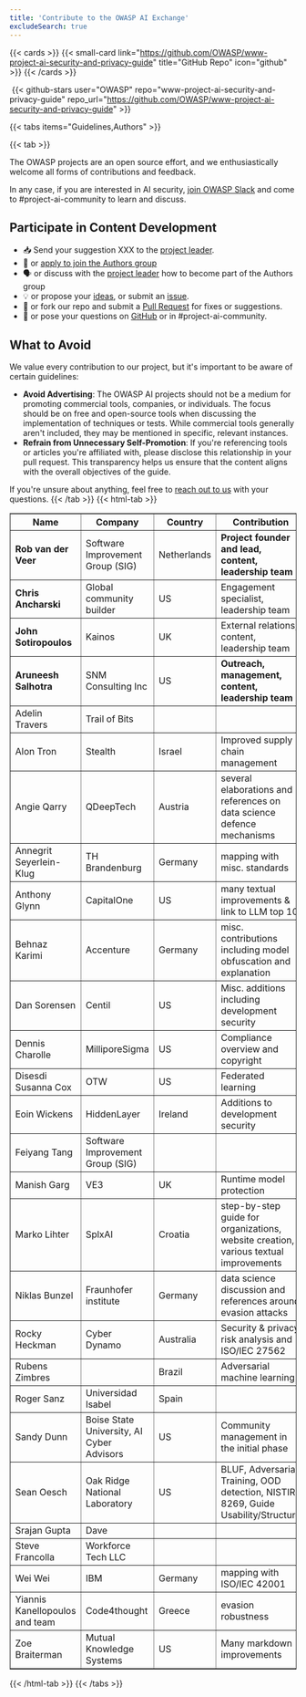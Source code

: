 ```yaml
---
title: 'Contribute to the OWASP AI Exchange'
excludeSearch: true
---
```


{{< cards >}}
  {{< small-card link="https://github.com/OWASP/www-project-ai-security-and-privacy-guide" title="GitHub Repo" icon="github" >}}
{{< /cards >}}

&nbsp;{{< github-stars user="OWASP" repo="www-project-ai-security-and-privacy-guide" repo_url="https://github.com/OWASP/www-project-ai-security-and-privacy-guide" >}}

{{< tabs items="Guidelines,Authors" >}}

{{< tab >}}

The OWASP projects are an open source effort, and we enthusiastically welcome all forms of contributions and feedback.

In any case, if you are interested in AI security, [join OWASP Slack](https://owasp.org/slack/invite) and come to #project-ai-community to learn and discuss.

## Participate in Content Development

- 📥 Send your suggestion XXX to the [project leader](/connect/#owasp-ai-project-leader).
- 📄 or [apply to join the Authors group](https://forms.gle/XwEEK52y4iZQChuJ6)
- 🗣️ or discuss with the [project leader](/connect/#owasp-ai-project-leader) how to become part of the Authors group
- 💡 or propose your [ideas](https://github.com/OWASP/www-project-ai-security-and-privacy-guide/discussions/categories/ideas), or submit an [issue](https://github.com/OWASP/www-project-ai-security-and-privacy-guide/issues).
- 📄 or fork our repo and submit a [Pull Request](https://github.com/OWASP/www-project-ai-security-and-privacy-guide/pulls) for fixes or suggestions.
- 🙏 or pose your questions on [GitHub](https://github.com/OWASP/www-project-ai-security-and-privacy-guide/discussions/categories/q-a) or in #project-ai-community.


## What to Avoid

We value every contribution to our project, but it's important to be aware of certain guidelines:

- **Avoid Advertising**: The OWASP AI projects should not be a medium for promoting commercial tools, companies, or individuals. The focus should be on free and open-source tools when discussing the implementation of techniques or tests. While commercial tools generally aren't included, they may be mentioned in specific, relevant instances.
- **Refrain from Unnecessary Self-Promotion**: If you're referencing tools or articles you're affiliated with, please disclose this relationship in your pull request. This transparency helps us ensure that the content aligns with the overall objectives of the guide.

If you're unsure about anything, feel free to [reach out to us](/connect) with your questions.
{{< /tab >}}
{{< html-tab >}}

<table border='1'>
    <tr><th>Name</th><th>Company</th><th>Country</th><th>Contribution</th></tr>
    <tr><td><b>Rob van der Veer</b></td><td>Software Improvement Group (SIG)</td><td>Netherlands</td><td><b>Project founder and lead, content, leadership team</b></td></tr>
    <tr><td><b>Chris Ancharski</b></td><td>Global community builder</td><td>US</td><td>Engagement specialist, leadership team</td></tr>
    <tr><td><b>John Sotiropoulos</b></td><td>Kainos</td><td>UK</td><td>External relations, content, leadership team</td></tr>
    <tr><td><b>Aruneesh Salhotra</b></td><td>SNM Consulting Inc</td><td>US</td><td><b>Outreach, management, content, leadership team</b></td></tr>
    <tr><td>Adelin Travers</td><td>Trail of Bits</td><td></td><td></td></tr>
    <tr><td>Alon Tron</td><td>Stealth</td><td>Israel</td><td>Improved supply chain management</td></tr>
    <tr><td>Angie Qarry</td><td>QDeepTech</td><td>Austria</td><td>several elaborations and references on data science defence mechanisms</td></tr>
    <tr><td>Annegrit Seyerlein-Klug</td><td>TH Brandenburg</td><td>Germany</td><td>mapping with misc. standards</td></tr>
    <tr><td>Anthony Glynn</td><td>CapitalOne</td><td>US</td><td>many textual improvements & link to LLM top 10</td></tr>
    <tr><td>Behnaz Karimi</td><td>Accenture</td><td>Germany</td><td>misc. contributions including model obfuscation and explanation</td></tr>
    <tr><td>Dan Sorensen</td><td>Centil</td><td>US</td><td>Misc. additions including development security</td></tr>
    <tr><td>Dennis Charolle</td><td>MilliporeSigma</td><td>US</td><td>Compliance overview and copyright</td></tr>
    <tr><td>Disesdi Susanna Cox</td><td>OTW</td><td>US</td><td>Federated learning</td></tr>
    <tr><td>Eoin Wickens</td><td>HiddenLayer</td><td>Ireland</td><td>Additions to development security</td></tr>
    <tr><td>Feiyang Tang</td><td>Software Improvement Group (SIG)</td><td></td><td></td></tr>
    <tr><td>Manish Garg</td><td>VE3</td><td>UK</td><td>Runtime model protection</td></tr>
    <tr><td>Marko Lihter</td><td>SplxAI</td><td>Croatia</td><td>step-by-step guide for organizations, website creation, various textual improvements</td></tr>
    <tr><td>Niklas Bunzel</td><td>Fraunhofer institute</td><td>Germany</td><td>data science discussion and references around evasion attacks</td></tr>
    <tr><td>Rocky Heckman</td><td>Cyber Dynamo</td><td>Australia</td><td>Security & privacy risk analysis and ISO/IEC 27562</td></tr>
    <tr><td>Rubens Zimbres</td><td></td><td>Brazil</td><td>Adversarial machine learning</td></tr>
    <tr><td>Roger Sanz</td><td>Universidad Isabel</td><td>Spain</td><td></td></tr>
    <tr><td>Sandy Dunn</td><td>Boise State University, AI Cyber Advisors</td><td>US</td><td>Community management in the initial phase</td></tr>
    <tr><td>Sean Oesch</td><td>Oak Ridge National Laboratory</td><td>US</td><td>BLUF, Adversarial Training, OOD detection, NISTIR 8269, Guide Usability/Structure</td></tr>
    <tr><td>Srajan Gupta</td><td>Dave</td><td></td><td></td></tr>
    <tr><td>Steve Francolla</td><td>Workforce Tech LLC</td><td></td><td></td></tr>
    <tr><td>Wei Wei</td><td>IBM</td><td>Germany</td><td>mapping with ISO/IEC 42001</td></tr>
    <tr><td>Yiannis Kanellopoulos and team</td><td>Code4thought</td><td>Greece</td><td>evasion robustness</td></tr>
    <tr><td>Zoe Braiterman</td><td>Mutual Knowledge Systems</td><td>US</td><td>Many markdown improvements</td></tr>
</table>

{{< /html-tab >}}
{{< /tabs >}}
